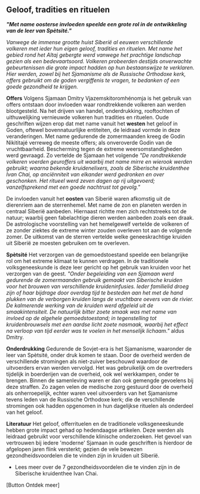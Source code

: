 ## Geloof, tradities en rituelen
 
**_"Met name oosterse invloeden speelde een grote rol in de ontwikkeling van de leer van Spètsité."_**
 
_Vanwege de immense grootte huist Siberië al eeuwen verschillende volkeren met ieder hun eigen geloof, tradities en rituelen. Met name het gebied rond het Altaj gebergte werd vanwege het prachtige landschap gezien als een bedevaartsoord. Volkeren probeerden destijds onverwachte gebeurtenissen die grote impact hadden op hun bestaanswijze te verklaren. Hier werden, zowel bij het Sjamanisme als de Russische Orthodoxe kerk, offers gebruikt om de goden vergiffenis te vragen, te bedanken of een goede gezondheid te krijgen._
 
**Offers** Volgens Sjamaan Dmitry Vjazemskitoromhénomja is het gebruik van offers ontstaan door invloeden waar rondtrekkende volkeren aan werden blootgesteld. Na het drijven van handel, onderdrukking, rooftochten of uithuwelijking vernieuwde volkeren hun tradities en rituelen. Oude geschriften wijzen erop dat met name vanuit het **westen** het geloof in Goden, oftewel bovennatuurlijke entiteiten, de leidraad vormde in deze veranderingen. Met name gedurende de zomermaanden kreeg de Godin Nikititajé verreweg de meeste offers; als onveroverde Godin van de vruchtbaarheid. Bescherming tegen de extreme weersomstandigheden werd gevraagd. Zo vertelde de Sjamaan het volgende _"De rondtrekkende volkeren voerden geuroffers uit waarbij met name mirre en wierook werden gebruikt; waarna bekende kruidenelixers, zoals de Siberische kruidenthee Ivan Chai, op anciënniteit van elkander werd gedronken en over geschonken. Het ritueel werd zeven dagen op rij uitgevoerd; vanzelfsprekend met een goede nachtrust tot gevolg."_
 
De invloeden vanuit het **oosten** van Siberië waren afkomstig uit de dierenriem aan de sterrenhemel. Met name de zon en planeten werden in centraal Siberië aanbeden. Hiernaast richtte men zich rechtstreeks tot de natuur; waarbij geen fabelachtige dieren werden aanbeden zoals een draak. De astrologische voorstelling van het hemelgewelf vertelde de volkeren of ze zonder ziektes de extreme winter zouden overleven tot aan de volgende zomer. De uitkomst van de sterren vertelde welke geneeskrachtige kruiden uit Siberië ze moesten gebruiken om te overleven.
 
**Spètsité** Het verzorgen van de gemoedstoestand speelde een belangrijke rol om het extreme klimaat te kunnen verdragen. In de traditionele volksgeneeskunde is deze leer gericht op het gebruik van kruiden voor het verzorgen van de geest. _"Onder begeleiding van een Sjamaan werd gedurende de zomermaanden gebruik gemaakt van Siberische kruiden voor het brouwen van verschillende kruideninfusies. Ieder familielid droeg zijn of haar bijdrage door overdag tijd te besteden aan het met de hand plukken van de verborgen kruiden langs de vruchtbare oevers van de rivier. De kalmerende werking van de kruiden werd afgeleid uit de smaakintensiteit. De natuurlijk bitter zoete smaak was met name van invloed op de algehele gemoedstoestand; in tegenstelling tot kruidenbrouwsels met een aardse licht zoete nasmaak, waarbij het effect na verloop van tijd eerder was te voelen in het menselijk lichaam."_ aldus Dmitry.
 
**Onderdrukking** Gedurende de Sovjet-era is het Sjamanisme, waaronder de leer van Spètsité, onder druk komen te staan. Door de overheid werden de verschillende stromingen als niet-zuiver beschouwd waardoor de uitvoerders ervan werden vervolgd. Het was gebruikelijk om de overtreders tijdelijk in boerderijen van de overheid, ook wel werkkampen, onder te brengen. Binnen de samenleving waren er dan ook gemengde gevoelens bij deze straffen. Zo zagen velen de medische zorg gestuurd door de overheid als onherroepelijk, echter waren veel uitvoerders van het Sjamanisme tevens leden van de Russische Orthodoxe kerk; die de verschillende stromingen ook hadden opgenomen in hun dagelijkse rituelen als onderdeel van het geloof.
 
**Literatuur** Het geloof, offerrituelen en de traditionele volksgeneeskunde hebben grote impact gehad op hedendaagse artikelen. Deze werden als leidraad gebruikt voor verschillende klinische onderzoeken. Het gevoel van vertrouwen bij iedere 'moderne' Sjamaan in oude geschriften is hierdoor de afgelopen jaren flink versterkt; gezien de vele bewezen gezondheidsvoordelen die te vinden zijn in kruiden uit Siberië.
 
* Lees meer over de 7 gezondheidsvoordelen die te vinden zijn in de Siberische kruidenthee Ivan Chai.
 
[Button Ontdek meer]
